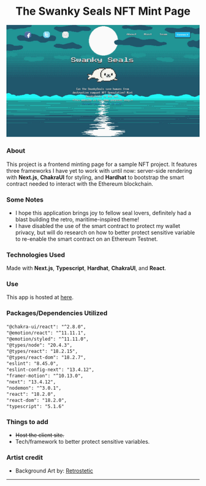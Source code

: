 <h1 align="center"> The Swanky Seals NFT Mint Page </h1>
<p align="center">
  <img src="frontend/src/app/assets/readme-image/SwankySealsHeroPage.JPG" alt="swankyseals" />
</p>

### About

This project is a frontend minting page for a sample NFT project. It features three frameworks I have yet to work with until now: server-side rendering with **Next.js**, **ChakraUI** for styling, and **Hardhat** to bootstrap the smart contract needed to interact with the Ethereum blockchain.


### Some Notes
- I hope this application brings joy to fellow seal lovers, definitely had a blast building the retro, maritime-inspired theme!
- I have disabled the use of the smart contract to protect my wallet privacy, but will do research on how to better protect sensitive variable to re-enable the smart contract on an Ethereum Testnet.



### Technologies Used
Made with **Next.js**, **Typescript**, **Hardhat**, **ChakraUI**, and **React**.

### Use 
This app is hosted at [here](https://swanky-seals-nft.vercel.app/).

### Packages/Dependencies Utilized
    "@chakra-ui/react": "^2.8.0",
    "@emotion/react": "^11.11.1",
    "@emotion/styled": "^11.11.0",
    "@types/node": "20.4.3",
    "@types/react": "18.2.15",
    "@types/react-dom": "18.2.7",
    "eslint": "8.45.0",
    "eslint-config-next": "13.4.12",
    "framer-motion": "^10.13.0",
    "next": "13.4.12",
    "nodemon": "^3.0.1",
    "react": "18.2.0",
    "react-dom": "18.2.0",
    "typescript": "5.1.6"
  
  
### Things to add

- ~~Host the client site.~~
- Tech/framework to better protect sensitive variables.

### Artist credit
- <span>Background Art by: <a href="https://www.deviantart.com/retrostetic/gallery"> Retrostetic </span>

---

